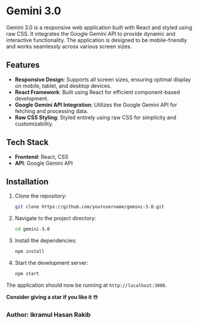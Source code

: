 # Gemini 3.0

Gemini 3.0 is a responsive web application built with React and styled using raw CSS. It integrates the Google Gemini API to provide dynamic and interactive functionality. The application is designed to be mobile-friendly and works seamlessly across various screen sizes.

## Features

- **Responsive Design**: Supports all screen sizes, ensuring optimal display on mobile, tablet, and desktop devices.
- **React Framework**: Built using React for efficient component-based development.
- **Google Gemini API Integration**: Utilizes the Google Gemini API for fetching and processing data.
- **Raw CSS Styling**: Styled entirely using raw CSS for simplicity and customizability.

## Tech Stack

- **Frontend**: React, CSS
- **API**: Google Gemini API

## Installation

1. Clone the repository:
    ```bash
    git clone https://github.com/yourusername/gemini-3.0.git
    ```

2. Navigate to the project directory:
    ```bash
    cd gemini-3.0
    ```

3. Install the dependencies:
    ```bash
    npm install
    ```

4. Start the development server:
    ```bash
    npm start
    ```

The application should now be running at `http://localhost:3000`.

**Consider giving a star if you like it ☃️**

### Author: Ikramul Hasan Rakib
